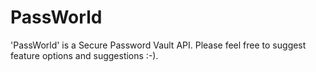# PassWorld
'PassWorld' is a Secure Password Vault API. Please feel free to suggest feature options and suggestions :-).
